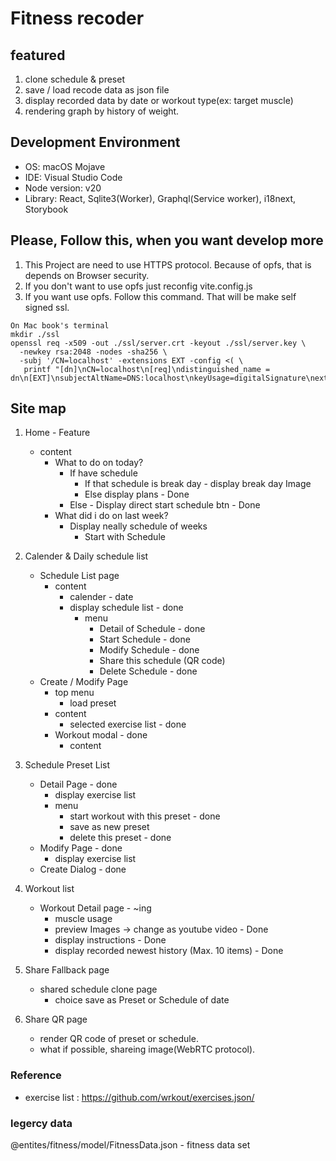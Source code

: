 # Fitness recoder

## featured
1. clone schedule & preset
2. save / load recode data as json file
3. display recorded data by date or workout type(ex: target muscle)
4. rendering graph by history of weight.

## Development Environment
* OS: macOS Mojave
* IDE: Visual Studio Code
* Node version: v20
* Library: React, Sqlite3(Worker), Graphql(Service worker), i18next, Storybook

## Please, Follow this, when you want develop more
1. This Project are need to use HTTPS protocol. Because of opfs, that is depends on Browser security.
2. If you don't want to use opfs just reconfig vite.config.js
3. If you want use opfs. Follow this command. That will be make self signed ssl.
```
On Mac book's terminal
mkdir ./ssl
openssl req -x509 -out ./ssl/server.crt -keyout ./ssl/server.key \
  -newkey rsa:2048 -nodes -sha256 \
  -subj '/CN=localhost' -extensions EXT -config <( \
   printf "[dn]\nCN=localhost\n[req]\ndistinguished_name = dn\n[EXT]\nsubjectAltName=DNS:localhost\nkeyUsage=digitalSignature\nextendedKeyUsage=serverAuth")
```

## Site map
1. Home - Feature
    - content
      - What to do on today?
        - If have schedule 
          - If that schedule is break day - display break day Image
          - Else display plans - Done
        - Else - Display direct start schedule btn - Done
      - What did i do on last week?
        - Display neally schedule of weeks
          - Start with Schedule

2. Calender & Daily schedule list
    - Schedule List page
      - content
        - calender - date
        - display schedule list - done
          - menu
            - Detail of Schedule - done
            - Start Schedule - done
            - Modify Schedule - done
            - Share this schedule (QR code)
            - Delete Schedule - done
    - Create / Modify Page
      - top menu
        - load preset
      - content
        - selected exercise list - done
      - Workout modal - done
        - content

3. Schedule Preset List
    - Detail Page - done
      - display exercise list
      - menu
        - start workout with this preset - done
        - save as new preset
        - delete this preset - done
    - Modify Page - done
      - display exercise list
    - Create Dialog - done

4. Workout list
    - Workout Detail page - ~ing
      - muscle usage
      - preview Images -> change as youtube video - Done
      - display instructions - Done
      - display recorded newest history (Max. 10 items) - Done

5. Share Fallback page
    - shared schedule clone page
      - choice save as Preset or Schedule of date

6. Share QR page
    - render QR code of preset or schedule.
    - what if possible, shareing image(WebRTC protocol).


### Reference
- exercise list : https://github.com/wrkout/exercises.json/


### legercy data
@entites/fitness/model/FitnessData.json - fitness data set
